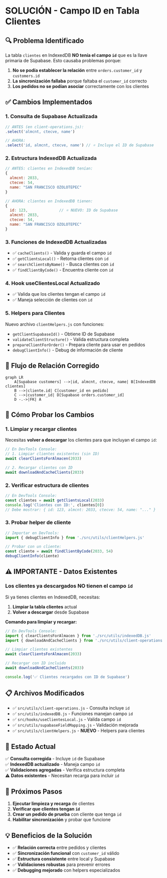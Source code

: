 # SOLUCIÓN - Campo ID en Tabla Clientes

## 🔍 Problema Identificado

La tabla `clientes` en IndexedDB **NO tenía el campo `id`** que es la llave primaria de Supabase. Esto causaba problemas porque:

1. **No se podía establecer la relación** entre `orders.customer_id` y `customers.id`
2. **La sincronización fallaba** porque faltaba el `customer_id` correcto
3. **Los pedidos no se podían asociar** correctamente con los clientes

## ✅ Cambios Implementados

### 1. **Consulta de Supabase Actualizada**
```javascript
// ANTES (en client-operations.js):
.select('almcnt, ctecve, name')

// AHORA:
.select('id, almcnt, ctecve, name') // ⭐ Incluye el ID de Supabase
```

### 2. **Estructura IndexedDB Actualizada**
```javascript
// ANTES: clientes en IndexedDB tenían:
{
  almcnt: 2033,
  ctecve: 54,
  name: "SAN FRANCISCO OZOLOTEPEC"
}

// AHORA: clientes en IndexedDB tienen:
{
  id: 123,              // ⭐ NUEVO: ID de Supabase
  almcnt: 2033,
  ctecve: 54,
  name: "SAN FRANCISCO OZOLOTEPEC"
}
```

### 3. **Funciones de IndexedDB Actualizadas**
- ✅ `cacheClients()` - Valida y guarda el campo `id`
- ✅ `getClientsLocal()` - Retorna clientes con `id`
- ✅ `searchClientsByName()` - Busca clientes con `id`
- ✅ `findClientByCode()` - Encuentra cliente con `id`

### 4. **Hook useClientesLocal Actualizado**
- ✅ Valida que los clientes tengan el campo `id`
- ✅ Maneja selección de clientes con `id`

### 5. **Helpers para Clientes**
Nuevo archivo `clientHelpers.js` con funciones:
- `getClientSupabaseId()` - Obtiene ID de Supabase
- `validateClientStructure()` - Valida estructura completa
- `prepareClientForOrder()` - Prepara cliente para usar en pedidos
- `debugClientInfo()` - Debug de información de cliente

## 🔄 Flujo de Relación Corregido

```mermaid
graph LR
    A[Supabase customers] -->|id, almcnt, ctecve, name| B[IndexedDB clientes]
    B -->|cliente.id| C[customer_id en pedido]
    C -->|customer_id| D[Supabase orders.customer_id]
    D -.->|FK| A
```

## 🧪 Cómo Probar los Cambios

### 1. **Limpiar y recargar clientes**
Necesitas **volver a descargar** los clientes para que incluyan el campo `id`:
```javascript
// En DevTools Console:
// 1. Limpiar clientes existentes (sin ID)
await clearClientsForAlmacen(2033)

// 2. Recargar clientes con ID
await downloadAndCacheClients(2033)
```

### 2. **Verificar estructura de clientes**
```javascript
// En DevTools Console:
const clientes = await getClientsLocal(2033)
console.log('Clientes con ID:', clientes[0])
// Debe mostrar: { id: 123, almcnt: 2033, ctecve: 54, name: "..." }
```

### 3. **Probar helper de cliente**
```javascript
// Importar en DevTools:
import { debugClientInfo } from './src/utils/clientHelpers.js'

// Probar con un cliente:
const cliente = await findClientByCode(2033, 54)
debugClientInfo(cliente)
```

## ⚠️ **IMPORTANTE - Datos Existentes**

### Los clientes ya descargados NO tienen el campo `id`

Si ya tienes clientes en IndexedDB, necesitas:

1. **Limpiar la tabla clientes** actual
2. **Volver a descargar** desde Supabase

**Comando para limpiar y recargar:**
```javascript
// En DevTools Console:
import { clearClientsForAlmacen } from './src/utils/indexedDB.js'
import { downloadAndCacheClients } from './src/utils/client-operations.js'

// Limpiar clientes existentes
await clearClientsForAlmacen(2033)

// Recargar con ID incluido
await downloadAndCacheClients(2033)

console.log('✅ Clientes recargados con ID de Supabase')
```

## 📋 Archivos Modificados

- ✅ `src/utils/client-operations.js` - Consulta incluye `id`
- ✅ `src/utils/indexedDB.js` - Funciones manejan campo `id`
- ✅ `src/hooks/useClientesLocal.js` - Valida campo `id`
- ✅ `src/utils/supabaseFieldMapping.js` - Validación mejorada
- ✅ `src/utils/clientHelpers.js` - **NUEVO** - Helpers para clientes

## 🎯 Estado Actual

✅ **Consulta corregida** - Incluye `id` de Supabase  
✅ **IndexedDB actualizado** - Maneja campo `id`  
✅ **Validaciones agregadas** - Verifica estructura completa  
⚠️ **Datos existentes** - Necesitan recarga para incluir `id`  

## 🚨 Próximos Pasos

1. **Ejecutar limpieza y recarga** de clientes
2. **Verificar que clientes tengan `id`**
3. **Crear un pedido de prueba** con cliente que tenga `id`
4. **Habilitar sincronización** y probar que funcione

## 💡 Beneficios de la Solución

- ✅ **Relación correcta** entre pedidos y clientes
- ✅ **Sincronización funcional** con `customer_id` válido
- ✅ **Estructura consistente** entre local y Supabase
- ✅ **Validaciones robustas** para prevenir errores
- ✅ **Debugging mejorado** con helpers especializados 